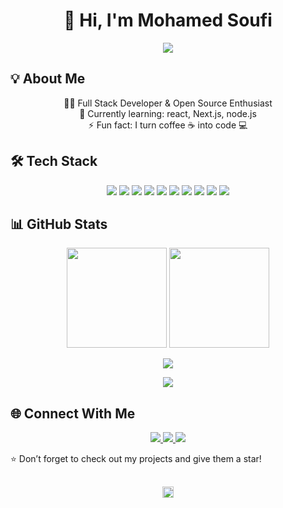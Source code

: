 <!-- GitHub Profile README -->

<h1 align="center">🚀 Hi, I'm Mohamed Soufi</h1>

<p align="center">
  <img src="https://readme-typing-svg.herokuapp.com?font=Fira+Code&size=24&duration=3000&pause=500&color=00F7FF&center=true&vCenter=true&width=600&lines=Full-Stack+Developer;Open-Source+Enthusiast;Web+Technologies" />
</p>


## 💡 About Me
<p align="center">
👨‍💻 Full Stack Developer & Open Source Enthusiast<br>
🌱 Currently learning: react, Next.js, node.js<br>
⚡ Fun fact: I turn coffee ☕ into code 💻
</p>



## 🛠️ Tech Stack
<p align="center">
  <img src="https://img.shields.io/badge/HTML-E34F26?style=for-the-badge&logo=html5&logoColor=white" />
  <img src="https://img.shields.io/badge/CSS-1572B6?style=for-the-badge&logo=css3&logoColor=white" />
  <img src="https://img.shields.io/badge/TailwindCSS-06B6D4?style=for-the-badge&logo=tailwind-css&logoColor=white" />
  <img src="https://img.shields.io/badge/JavaScript-F7DF1E?style=for-the-badge&logo=javascript&logoColor=black" />
  <img src="https://img.shields.io/badge/TypeScript-3178C6?style=for-the-badge&logo=typescript&logoColor=white" />
  <img src="https://img.shields.io/badge/React-61DAFB?style=for-the-badge&logo=react&logoColor=black" />
  <img src="https://img.shields.io/badge/Next.js-000000?style=for-the-badge&logo=next.js&logoColor=white" />
  <img src="https://img.shields.io/badge/Node.js-339933?style=for-the-badge&logo=node.js&logoColor=white" />
  <img src="https://img.shields.io/badge/Express-000000?style=for-the-badge&logo=express&logoColor=white" />
  <img src="https://img.shields.io/badge/Python-3776AB?style=for-the-badge&logo=python&logoColor=white" />
</p>

## 📊 GitHub Stats

<p align="center">
  <img src="https://github-readme-stats.vercel.app/api?username=soufidev&show_icons=true&theme=radical" height="160"/>
  <img src="https://github-readme-streak-stats.herokuapp.com/?user=soufidev&theme=radical" height="160"/>
</p>

<p align="center">
  <img src="https://github-readme-activity-graph.vercel.app/graph?username=soufidev&theme=react-dark&hide_border=true" />
</p>

<p align="center">
  <img src="https://github-readme-stats.vercel.app/api/top-langs/?username=soufidev&layout=compact&theme=radical" />
</p>


## 🌐 Connect With Me
<p align="center">
  <a href="https://github.com/soufidev">
    <img src="https://img.shields.io/badge/GitHub-181717?style=for-the-badge&logo=github&logoColor=white" />
  </a>
  <a href="https://www.linkedin.com/in/mohamed-soufi-039510385/">
    <img src="https://img.shields.io/badge/LinkedIn-0077B5?style=for-the-badge&logo=linkedin&logoColor=white" />
  </a>
  <a href="#">
    <img src="https://img.shields.io/badge/Discord-7289DA?style=for-the-badge&logo=discord&logoColor=white" />
  </a>
</p>



⭐️ Don’t forget to check out my projects and give them a star!
<!-- Small inline skill icons (no labels). Paste this into your README.md -->
##
<p align="center">
  <img src="https://skillicons.dev/icons?i=html,css,tailwind,js,ts,react,next,nodejs,express,python&theme=dark" height="18" alt="tech icons" />
</p>

